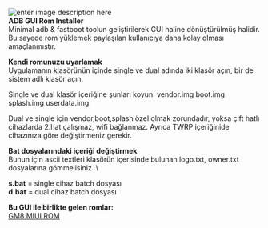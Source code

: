 
![enter image description here](https://i.ibb.co/LC0CqsL/android-1869510-1280.jpg)\
**ADB GUI Rom Installer**\
Minimal adb & fastboot toolun geliştirilerek GUI haline dönüştürülmüş halidir. Bu sayede rom yüklemek paylaşılan kullanıcıya daha kolay olması amaçlanmıştır.

**Kendi romunuzu uyarlamak**\
Uygulamanın klasörünün içinde single ve dual adında iki klasör açın, bir de sistem adlı klasör açın.

Single ve dual klasör içeriğine şunları koyun:
vendor.img
boot.img
splash.img
userdata.img

Dual ve single için vendor,boot,splash özel olmak zorundadır, yoksa çift hatlı cihazlarda 2.hat çalışmaz, wifi bağlanmaz.
Ayrıca TWRP içeriğinide cihazınıza göre değiştirmeniz gerekir.

**Bat dosyalarındaki içeriği değiştirmek**\
Bunun için ascii textleri klasörün içerisinde bulunan logo.txt, owner.txt dosyalarına gömmelisiniz. \

**s.bat** = single cihaz batch dosyası\
**d.bat** = dual cihaz batch dosyası





**Bu GUI ile birlikte gelen romlar:**\
[GM8 MIUI ROM](https://gm8miui.glitch.me/)

